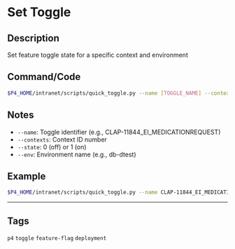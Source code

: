 # Set Toggle

## Description
Set feature toggle state for a specific context and environment

## Command/Code
```bash
$P4_HOME/intranet/scripts/quick_toggle.py --name [TOGGLE_NAME] --contexts [CONTEXT_ID] --state [0|1] --env [ENVIRONMENT]
```

## Notes
- `--name`: Toggle identifier (e.g., CLAP-11844_EI_MEDICATIONREQUEST)
- `--contexts`: Context ID number
- `--state`: 0 (off) or 1 (on)
- `--env`: Environment name (e.g., db-dtest)

## Example
```bash
$P4_HOME/intranet/scripts/quick_toggle.py --name CLAP-11844_EI_MEDICATIONREQUEST --contexts 432 --state 1 --env db-dtest
```

---

## Tags
`p4` `toggle` `feature-flag` `deployment`
